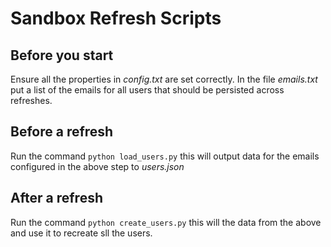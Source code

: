 # Sandbox Refresh Scripts

## Before you start

Ensure all the properties in *config.txt* are set correctly.
In the file *emails.txt* put a list of the emails for all users that should be persisted across refreshes.

## Before a refresh

Run the command `python load_users.py` this will output data for the emails configured in the above step to *users.json*

## After a refresh

Run the command `python create_users.py` this will the data from the above and use it to recreate sll the users.